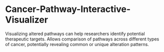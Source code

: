 # Cancer-Pathway-Interactive-Visualizer
Visualizing altered pathways can help researchers identify potential therapeutic targets. Allows comparison of pathways across different types of cancer, potentially revealing common or unique alteration patterns.
